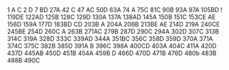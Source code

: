 1  A  C
2  D
7  BD
27A
42  C
47 AC
50D
63A
74 A
75C
81C
90B
93A
97A
105BD !
119DE
122AD
125B
128C
129D
130A
137A
138AD
145A
150B
151C
153CE  AE
156D
159A
177D
183BD  CD
203B  A
204A
206B
213BE  AE
214D
219A
240CE
245BE
254D
260C  A
263B
271AC
279B
287D
290C
294A
302D
307C
313B
314C
319A
328D
333C
339AD
344A
351BC
356C
358D
359D
370A
371A
374C
375C
382B
385D
391A  B
396C
398A
400CD
403A
404C
411A
420D
437D
445AB
450D
451B
454A
459B D
466D
470D
471B
476D
480b
483B
488B
490C




























